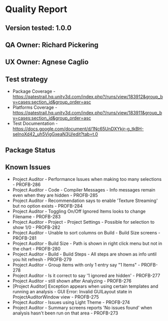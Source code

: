 # Quality Report

## Version tested: 1.0.0

## QA Owner: Richard Pickering
## UX Owner: Agnese Caglio

## Test strategy
- Package Coverage - https://qatestrail.hq.unity3d.com/index.php?/runs/view/183912&group_by=cases:section_id&group_order=asc
- Platforms Coverage - https://qatestrail.hq.unity3d.com/index.php?/runs/view/183911&group_by=cases:section_id&group_order=asc
- Test Documentation - https://docs.google.com/document/d/1Nc65UnDXYkjr-g_tkBH-seInoXd42_uh5VigGxeaN3U/edit?tab=t.0

## Package Status
## Known Issues
- Project Auditor - Performance Issues when making too many selections - PROFB-286
- Project Auditor - Code - Compiler Messages - Info messages remain even when they are hidden - PROFB-285
- Project Auditor - Recommendation says to enable 'Texture Streaming' but no option exists - PROFB-284
- Project Auditor - Toggling On/Off Ignored Items looks to change Filename - PROFB-283
- Project Auditor - Project - Project Settings - Possible for selection to show 1/0 - PROFB-282
- Project Auditor - Unable to sort columns on Build - Build Size screens - PROFB-281
- Project Auditor - Build Size - Path is shown in right click menu but not in the chart - PROFB-280
- Project Auditor - Build - Build Steps - All steps are shown as info until you hit refresh - PROFB-279
- Project Auditor - Group items with only 1 entry say "1 Items" - PROFB-278
- Project Auditor - Is it correct to say '1 ignored are hidden' - PROFB-277
- Project Auditor - <Missing Data: Please Analyze> still shown after Analyzing - PROFB-276
- [Project Auditor] Exception appears when using certain templates and running an analysis - GUI Error: Invalid GUILayout state in ProjectAuditorWindow view - PROFB-275
- Project Auditor - Issues using Light Theme - PROFB-274
- Project Auditor - Summary screens reports 'No issues found' when analysis hasn't been run on that area - PROFB-273
